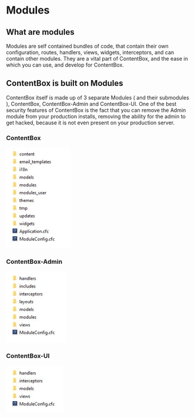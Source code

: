 # Modules

## What are modules
Modules are self contained bundles of code, that contain their own configuration, routes, handlers, views, widgets, interceptors, and can contain other modules. They are a vital part of ContentBox, and the ease in which you can use, and develop for ContentBox.

## ContentBox is built on Modules

ContentBox itself is made up of 3 separate Modules ( and their submodules ), ContentBox, ContentBox-Admin and ContentBox-UI. One of the best security features of ContentBox is the fact that you can remove the Admin module from your production installs, removing the ability for the admin to get hacked, because it is not even present on your production server.

### ContentBox

![](contentbox-module.jpg)
### ContentBox-Admin

![ContentBox Admin Module Folder Structure](contentbox-admin-module.jpg)
### ContentBox-UI
![ContentBox UI Module Folder Structure](contentbox-ui-module.jpg)

